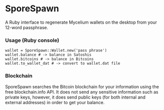 # SporeSpawn

A Ruby interface to regenerate Mycelium wallets on the desktop from your 12-word passphrase.

### Usage (Ruby console)

```
wallet = SporeSpawn::Wallet.new('pass phrase')
wallet.balance # -> balance in Satoshis
wallet.bitcoins # -> balance in Bitcoins
wallet.to_wallet_dat # -> convert to wallet.dat file

```

### Blockchain

SporeSpawn searches the Bitcoin blockchain for your information using the free blockchain.info API. It does not send any sensitive information such as private keys, however, it does send public keys (for both internal and external addresses) in order to get your balance.
